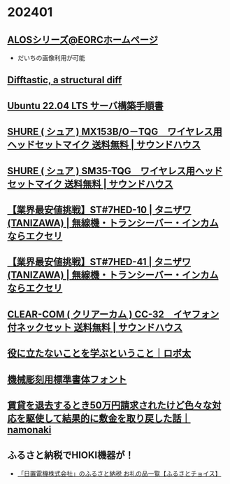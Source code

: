 # 202401

## [ALOSシリーズ@EORCホームページ](https://www.eorc.jaxa.jp/ALOS/jp/index_j.htm)
- だいちの画像利用が可能

## [Difftastic, a structural diff](https://difftastic.wilfred.me.uk/)

## [Ubuntu 22.04 LTS サーバ構築手順書](https://server.lavoscore.org/)

## [SHURE ( シュア ) MX153B/O－TQG　ワイヤレス用ヘッドセットマイク 送料無料 | サウンドハウス](https://www.soundhouse.co.jp/products/detail/item/174977/)

## [SHURE ( シュア ) SM35-TQG　ワイヤレス用ヘッドセットマイク 送料無料 | サウンドハウス](https://www.soundhouse.co.jp/products/detail/item/198021/)

## [【業界最安値挑戦】ST#7HED-10 | タニザワ(TANIZAWA) | 無線機・トランシーバー・インカムならエクセリ](https://www.exseli.com/details/5105/ST7HED-10.html)

## [【業界最安値挑戦】ST#7HED-41 | タニザワ(TANIZAWA) | 無線機・トランシーバー・インカムならエクセリ](https://www.exseli.com/details/5106/ST7HED-41.html)

## [CLEAR-COM ( クリアーカム ) CC-32　イヤフォン付ネックセット 送料無料 | サウンドハウス](https://www.soundhouse.co.jp/products/detail/item/181208/)

## [役に立たないことを学ぶということ｜ロボ太](https://sizu.me/kaityo256/posts/0nf7davb38nz)

## [機械彫刻用標準書体フォント](https://font.kim/)

## [賃貸を退去するとき50万円請求されたけど色々な対応を駆使して結果的に敷金を取り戻した話｜namonaki](https://note.com/nam0naki_/n/nf5abcb27be47?sub_rt=share_pw)

## ふるさと納税でHIOKI機器が！
- [「日置電機株式会社」のふるさと納税 お礼の品一覧【ふるさとチョイス】](https://www.furusato-tax.jp/search?q=%E6%97%A5%E7%BD%AE%E9%9B%BB%E6%A9%9F%E6%A0%AA%E5%BC%8F%E4%BC%9A%E7%A4%BE)

